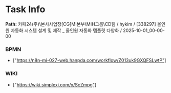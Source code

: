 # Task Info

**Path:** 카페24(주)\본사사업장\[CG]MI본부\MIH그룹\CD팀 / hykim / [338297] 올인원 자동화 시스템 설계 및 제작 _ 올인원 자동화 템플릿 다양화 / 2025-10-01_00-00-00

### BPMN
- ["https://n8n-mi-027-web.hanpda.com/workflow/Z013uk9GXQFSLwtP"]

### WIKI
- ["https://wiki.simplexi.com/x/ScZmpg"]

